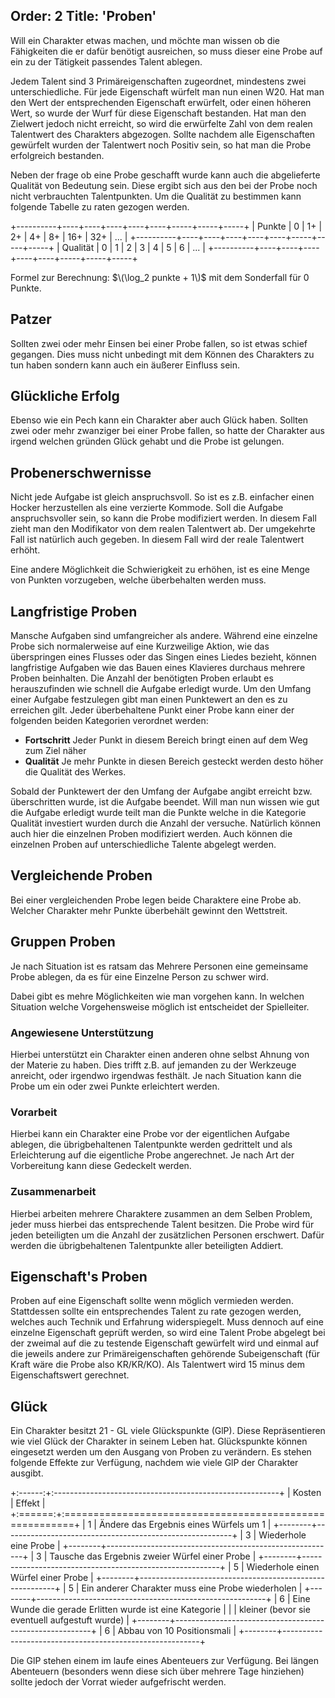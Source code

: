 Order: 2
Title: 'Proben'
---

Will ein Charakter etwas machen, und möchte man wissen ob die Fähigkeiten die er dafür benötigt ausreichen, so muss dieser eine Probe auf ein zu der Tätigkeit passendes Talent ablegen.

Jedem Talent sind 3 Primäreigenschaften zugeordnet, mindestens zwei unterschiedliche. Für jede Eigenschaft würfelt man nun einen W20. Hat man den Wert der entsprechenden Eigenschaft erwürfelt, oder einen höheren Wert, so wurde der Wurf für diese Eigenschaft bestanden. Hat man den Zielwert jedoch nicht erreicht, so wird die erwürfelte Zahl von dem realen Talentwert des Charakters abgezogen. Sollte nachdem alle Eigenschaften gewürfelt wurden der Talentwert noch Positiv sein, so hat man die Probe erfolgreich bestanden. 

Neben der frage ob eine Probe geschafft wurde kann auch die abgelieferte Qualität von Bedeutung sein. Diese ergibt sich aus den bei der Probe noch nicht verbrauchten Talentpunkten. Um die Qualität zu bestimmen kann folgende Tabelle zu raten gezogen werden.

+----------+----+----+----+----+----+-----+-----+-----+
|  Punkte  | 0  | 1+ | 2+ | 4+ | 8+ | 16+ | 32+ | ... |
+----------+----+----+----+----+----+-----+-----+-----+
| Qualität | 0  | 1  | 2  | 3  | 4  |  5  |  6  | ... |
+----------+----+----+----+----+----+-----+-----+-----+

Formel zur Berechnung: $\(\log_2 punkte + 1\)$ mit dem Sonderfall für 0 Punkte. 

## Patzer

Sollten zwei oder mehr Einsen bei einer Probe fallen, so ist etwas schief gegangen. Dies muss nicht unbedingt mit dem Können des Charakters zu tun haben sondern kann auch ein äußerer Einfluss sein.

## Glückliche Erfolg

Ebenso wie ein Pech kann ein Charakter aber auch Glück haben. Sollten zwei oder mehr zwanziger bei einer Probe fallen, so hatte der Charakter aus irgend welchen gründen Glück gehabt und die Probe ist gelungen.

## Probenerschwernisse

Nicht jede Aufgabe ist gleich anspruchsvoll. So ist es z.B. einfacher einen Hocker herzustellen als eine verzierte Kommode. Soll die Aufgabe anspruchsvoller sein, so kann die Probe modifiziert werden. In diesem Fall zieht man den Modifikator von dem realen Talentwert ab. Der umgekehrte Fall ist natürlich auch gegeben. In diesem Fall wird der reale Talentwert erhöht.

Eine andere Möglichkeit die Schwierigkeit zu erhöhen, ist es eine Menge von Punkten vorzugeben, welche überbehalten werden muss.

## Langfristige Proben

Mansche Aufgaben sind umfangreicher als andere. Während eine einzelne Probe sich normalerweise auf eine Kurzweilige Aktion, wie das überspringen eines Flusses oder das Singen eines Liedes bezieht, können langfristige Aufgaben wie das Bauen eines Klavieres durchaus mehrere Proben beinhalten. Die Anzahl der benötigten Proben erlaubt es herauszufinden wie schnell die Aufgabe erledigt wurde. Um den Umfang einer Aufgabe festzulegen gibt man einen Punktewert an den es zu erreichen gilt. Jeder überbehaltene Punkt einer Probe kann einer der folgenden beiden Kategorien verordnet werden:
 + **Fortschritt** 
   Jeder Punkt in diesem Bereich bringt einen auf dem Weg zum Ziel näher
 + **Qualität**
   Je mehr Punkte in diesen Bereich gesteckt werden desto höher die Qualität des Werkes.
   
Sobald der Punktewert der den Umfang der Aufgabe angibt erreicht bzw. überschritten wurde, ist die Aufgabe beendet. Will man nun wissen wie gut die Aufgabe erledigt wurde teilt man die Punkte welche in die Kategorie Qualität investiert wurden durch die Anzahl der versuche. Natürlich können auch hier die einzelnen Proben modifiziert werden. Auch können die einzelnen Proben auf unterschiedliche Talente abgelegt werden.

## Vergleichende Proben

Bei einer vergleichenden Probe legen beide Charaktere eine Probe ab. Welcher Charakter mehr Punkte überbehält gewinnt den Wettstreit.

## Gruppen Proben

Je nach Situation ist es ratsam das Mehrere Personen eine gemeinsame Probe ablegen, da es für eine Einzelne Person zu schwer wird.

Dabei gibt es mehre Möglichkeiten wie man vorgehen kann. In welchen Situation welche Vorgehensweise möglich ist entscheidet der Spielleiter. 

### Angewiesene Unterstützung
Hierbei unterstützt ein Charakter einen anderen ohne selbst Ahnung von der Materie zu haben. Dies trifft z.B. auf jemanden zu der Werkzeuge anreicht, oder irgendwo irgendwas festhält. Je nach Situation kann die Probe um ein oder zwei Punkte erleichtert werden.

### Vorarbeit
Hierbei kann ein Charakter eine Probe vor der eigentlichen Aufgabe ablegen, die übrigbehaltenen Talentpunkte werden gedrittelt und als Erleichterung auf die eigentliche Probe angerechnet. Je nach Art der Vorbereitung kann diese Gedeckelt werden.

### Zusammenarbeit
Hierbei arbeiten mehrere Charaktere zusammen an dem Selben Problem, jeder muss hierbei das entsprechende Talent besitzen. Die Probe wird für jeden beteiligten um die Anzahl der zusätzlichen Personen erschwert. Dafür werden die übrigbehaltenen Talentpunkte aller beteiligten Addiert.

## Eigenschaft's Proben
Proben auf eine Eigenschaft sollte wenn möglich vermieden werden. Stattdessen sollte ein entsprechendes Talent zu rate gezogen werden, welches auch Technik und Erfahrung widerspiegelt. Muss dennoch auf eine einzelne Eigenschaft geprüft werden, so wird eine Talent Probe abgelegt bei der zweimal auf die zu testende Eigenschaft gewürfelt wird und einmal auf die jeweils andere zur Primäreigenschaften gehörende Subeigenschaft (für Kraft wäre die Probe also KR/KR/KO). Als Talentwert wird 15 minus dem Eigenschaftswert gerechnet.

##  Glück

Ein Charakter besitzt 21 - GL viele Glückspunkte (GlP). Diese Repräsentieren wie viel Glück der Charakter in seinem Leben hat. Glückspunkte können eingesetzt werden um den Ausgang von Proben zu verändern. Es stehen folgende Effekte zur Verfügung, nachdem wie viele GlP der Charakter ausgibt.

+:------:+:--------------------------------------------------------+
| Kosten | Effekt                                                  |
+:======:+:========================================================+
| 1      | Ändere das Ergebnis eines Würfels um 1                  |
+--------+---------------------------------------------------------+
| 3      | Wiederhole eine Probe                                   |
+--------+---------------------------------------------------------+
| 3      | Tausche das Ergebnis zweier Würfel einer Probe          |
+--------+---------------------------------------------------------+
| 5      | Wiederhole einen Würfel einer Probe                     |
+--------+---------------------------------------------------------+
| 5      | Ein anderer Charakter muss eine Probe wiederholen       |
+--------+---------------------------------------------------------+
| 6      | Eine Wunde die gerade Erlitten wurde ist eine Kategorie |
|        | kleiner (bevor sie eventuell aufgestuft wurde)          |
+--------+---------------------------------------------------------+
| 6      | Abbau von 10 Positionsmali                              |
+--------+---------------------------------------------------------+

Die GlP stehen einem im laufe eines Abenteuers zur Verfügung. Bei längen Abenteuern (besonders wenn diese sich über mehrere Tage hinziehen) sollte jedoch der Vorrat wieder aufgefrischt werden. 